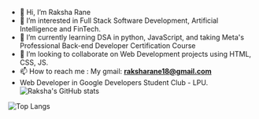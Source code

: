 - 👋 Hi, I’m Raksha Rane
- 👀 I’m interested in Full Stack Software Development, Artificial Intelligence and FinTech.
- 🌱 I’m currently learning DSA in python, JavaScript, and taking Meta's Professional Back-end Developer Certification Course 
- 💞️ I’m looking to collaborate on Web Development projects using HTML, CSS, JS. 
- 📫 How to reach me : My gmail: **raksharane18@gmail.com**
- Web Developer in Google Developers Student Club - LPU.
![Raksha's GitHub stats](https://github-readme-stats.vercel.app/api?username=raksha-rane&show_icons=true&theme=midnight-purple)

![Top Langs](https://github-readme-stats.vercel.app/api/top-langs/?username=raksha-rane)
<!---
rakshaaaa/rakshaaaa is a ✨ special ✨ repository because its `README.md` (this file) appears on your GitHub profile.
You can click the Preview link to take a look at your changes.
--->
